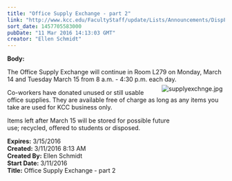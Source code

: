 ```yaml
---
title: "​Office Supply Exchange - part 2"
link: "http://www.kcc.edu/FacultyStaff/update/Lists/Announcements/DispForm.aspx?ID=2181"
sort_date: 1457705583000
pubDate: "11 Mar 2016 14:13:03 GMT"
creator: "Ellen Schmidt"
---
```


<div><b>Body:</b> <div class="ExternalClassF7ED872AA4C74FCEA921FF6C4271704D"><p>The Office Supply Exchange will continue in Room L279 on Monday, March 14 and Tuesday March 15 from 8 a.m. - 4:30 p.m. each day. <img alt="supplyexchnge.jpg" src="/FacultyStaff/update/Documents/supplyexchnge.jpg" style="vertical-align:auto;float:right;margin:5px" /></p>
<p>Co-workers have donated unused or still usable office supplies. They are available free of charge as long as any items you take are used for KCC business only.</p>
<p>Items left after March 15 will be stored for possible future use; recycled, offered to students or disposed.</p></div></div>
<div><b>Expires:</b> 3/15/2016</div>
<div><b>Created:</b> 3/11/2016 8:13 AM</div>
<div><b>Created By:</b> Ellen Schmidt</div>
<div><b>Start Date:</b> 3/11/2016</div>
<div><b>Title:</b> ​Office Supply Exchange - part 2</div>
